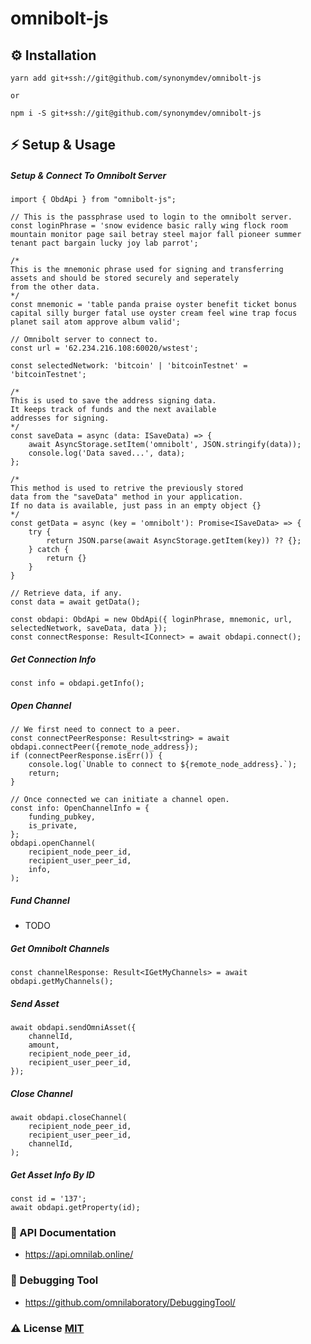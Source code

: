# omnibolt-js


## ⚙️ Installation

```
yarn add git+ssh://git@github.com/synonymdev/omnibolt-js

or

npm i -S git+ssh://git@github.com/synonymdev/omnibolt-js
```

## ⚡️ Setup & Usage

##### Setup & Connect To Omnibolt Server

```
import { ObdApi } from "omnibolt-js";

// This is the passphrase used to login to the omnibolt server.
const loginPhrase = 'snow evidence basic rally wing flock room mountain monitor page sail betray steel major fall pioneer summer tenant pact bargain lucky joy lab parrot';

/*
This is the mnemonic phrase used for signing and transferring
assets and should be stored securely and seperately
from the other data.
*/
const mnemonic = 'table panda praise oyster benefit ticket bonus capital silly burger fatal use oyster cream feel wine trap focus planet sail atom approve album valid';

// Omnibolt server to connect to.
const url = '62.234.216.108:60020/wstest';

const selectedNetwork: 'bitcoin' | 'bitcoinTestnet' = 'bitcoinTestnet';

/*
This is used to save the address signing data.
It keeps track of funds and the next available
addresses for signing.
*/
const saveData = async (data: ISaveData) => {
    await AsyncStorage.setItem('omnibolt', JSON.stringify(data));
    console.log('Data saved...', data);
};

/*
This method is used to retrive the previously stored
data from the "saveData" method in your application.
If no data is available, just pass in an empty object {}
*/
const getData = async (key = 'omnibolt'): Promise<ISaveData> => {
    try {
        return JSON.parse(await AsyncStorage.getItem(key)) ?? {};
    } catch {
        return {}
    }
}

// Retrieve data, if any.
const data = await getData();

const obdapi: ObdApi = new ObdApi({ loginPhrase, mnemonic, url, selectedNetwork, saveData, data });
const connectResponse: Result<IConnect> = await obdapi.connect();
```

##### Get Connection Info
```
const info = obdapi.getInfo();
```

##### Open Channel
```
// We first need to connect to a peer.
const connectPeerResponse: Result<string> = await obdapi.connectPeer({remote_node_address});
if (connectPeerResponse.isErr()) {
    console.log(`Unable to connect to ${remote_node_address}.`);
    return;
}

// Once connected we can initiate a channel open.
const info: OpenChannelInfo = {
    funding_pubkey,
    is_private,
};
obdapi.openChannel(
    recipient_node_peer_id,
    recipient_user_peer_id,
    info,
);
```

##### Fund Channel
 - TODO

##### Get Omnibolt Channels
```
const channelResponse: Result<IGetMyChannels> = await obdapi.getMyChannels();
```

##### Send Asset
```
await obdapi.sendOmniAsset({
    channelId,
    amount,
    recipient_node_peer_id,
    recipient_user_peer_id,
});
```

##### Close Channel
```
await obdapi.closeChannel(
    recipient_node_peer_id,
    recipient_user_peer_id,
    channelId,
);
```

##### Get Asset Info By ID
```
const id = '137';
await obdapi.getProperty(id);
```

### 📖 API Documentation

 - https://api.omnilab.online/
 
### 🤖 Debugging Tool

 - https://github.com/omnilaboratory/DebuggingTool/
           
### ⚠️ License [MIT](https://github.com/synonymdev/omnibolt-js/blob/master/LICENSE)
